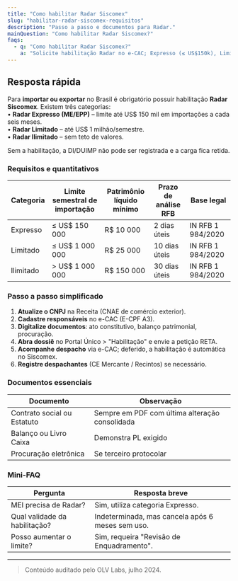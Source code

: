 ```yaml
---
title: "Como habilitar Radar Siscomex"
slug: "habilitar-radar-siscomex-requisitos"
description: "Passo a passo e documentos para Radar."
mainQuestion: "Como habilitar Radar Siscomex?"
faqs:
  - q: "Como habilitar Radar Siscomex?"
    a: "Solicite habilitação Radar no e-CAC; Expresso (≤ US$150k), Limitado (≤ US$1 mi) ou Ilimitado; sem ela DI/DUIMP não pode ser registrada."
---
```


## Resposta rápida

Para **importar ou exportar** no Brasil é obrigatório possuir habilitação **Radar Siscomex**. Existem três categorias:  
• **Radar Expresso (ME/EPP)** – limite até US$ 150 mil em importações a cada seis meses.  
• **Radar Limitado** – até US$ 1 milhão/semestre.  
• **Radar Ilimitado** – sem teto de valores.

Sem a habilitação, a DI/DUIMP não pode ser registrada e a carga fica retida.

### Requisitos e quantitativos

| Categoria | Limite semestral de importação | Patrimônio líquido mínimo | Prazo de análise RFB | Base legal |
| --- | --- | --- | --- | --- |
| Expresso | ≤ US$ 150 000 | R$ 10 000 | 2 dias úteis | IN RFB 1 984/2020 |
| Limitado | ≤ US$ 1 000 000 | R$ 25 000 | 10 dias úteis | IN RFB 1 984/2020 |
| Ilimitado | > US$ 1 000 000 | R$ 150 000 | 30 dias úteis | IN RFB 1 984/2020 |

### Passo a passo simplificado

1. **Atualize o CNPJ** na Receita (CNAE de comércio exterior).  
2. **Cadastre responsáveis** no e-CAC (E-CPF A3).  
3. **Digitalize documentos**: ato constitutivo, balanço patrimonial, procuração.  
4. **Abra dossiê** no Portal Único > "Habilitação" e envie a petição RETA.  
5. **Acompanhe despacho** via e-CAC; deferido, a habilitação é automática no Siscomex.  
6. **Registre despachantes** (CE Mercante / Recintos) se necessário.

### Documentos essenciais

| Documento | Observação |
| --- | --- |
| Contrato social ou Estatuto | Sempre em PDF com última alteração consolidada |
| Balanço ou Livro Caixa | Demonstra PL exigido |
| Procuração eletrônica | Se terceiro protocolar |

### Mini-FAQ

| Pergunta | Resposta breve |
| --- | --- |
| MEI precisa de Radar? | Sim, utiliza categoria Expresso. |
| Qual validade da habilitação? | Indeterminada, mas cancela após 6 meses sem uso. |
| Posso aumentar o limite? | Sim, requeira "Revisão de Enquadramento". |

---

> Conteúdo auditado pelo OLV Labs, julho 2024.
